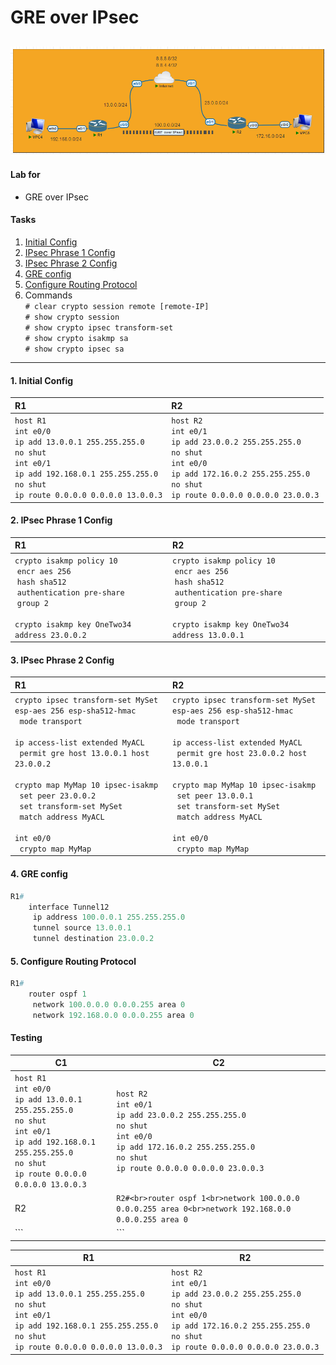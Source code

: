 # GRE over IPsec
![](./images/topology.png "GRE over IPsec")
---
#### Lab for
- GRE over IPsec

#### Tasks
1. [Initial Config](#1-initial-config)
2. [IPsec Phrase 1 Config](#2-ipsec-phrase-1-config)
3. [IPsec Phrase 2 Config](#3-ipsec-phrase-2-config)
4. [GRE config](#4-gre-config)
5. [Configure Routing Protocol](#5-configure-routing-protocol)
6. Commands <br>
    `# clear crypto session remote [remote-IP]` <br>
    `# show crypto session` <br>
    `# show crypto ipsec transform-set` <br>
    `# show crypto isakmp sa` <br>
    `# show crypto ipsec sa`
---
#### 1. Initial Config
|R1|R2|
|:---|:---|
| `host R1`<br>`int e0/0`<br>`ip add 13.0.0.1 255.255.255.0`<br>`no shut`<br>`int e0/1`<br>`ip add 192.168.0.1 255.255.255.0`<br>`no shut`<br>`ip route 0.0.0.0 0.0.0.0 13.0.0.3`<br> | `host R2`<br>`int e0/1`<br>`ip add 23.0.0.2 255.255.255.0`<br>`no shut`<br>`int e0/0`<br>`ip add 172.16.0.2 255.255.255.0`<br>`no shut`<br>`ip route 0.0.0.0 0.0.0.0 23.0.0.3`<br> |

#### 2. IPsec Phrase 1 Config
| R1 | R2 |
|:---|:---|
| `crypto isakmp policy 10`<br> &nbsp;`encr aes 256`<br> &nbsp;`hash sha512`<br> &nbsp;`authentication pre-share`<br> &nbsp;`group 2`<br><br>`crypto isakmp key OneTwo34 address 23.0.0.2 `<br> | `crypto isakmp policy 10`<br> &nbsp;`encr aes 256`<br> &nbsp;`hash sha512`<br> &nbsp;`authentication pre-share`<br> &nbsp;`group 2`<br><br>`crypto isakmp key OneTwo34 address 13.0.0.1 `<br> |

#### 3. IPsec Phrase 2 Config
| R1 | R2 |
|:---|:---|
| `crypto ipsec transform-set MySet esp-aes 256 esp-sha512-hmac `<br> &nbsp;&nbsp;`mode transport`<br><br>`ip access-list extended MyACL`<br> &nbsp;&nbsp;`permit gre host 13.0.0.1 host 23.0.0.2`<br><br> `crypto map MyMap 10 ipsec-isakmp `<br> &nbsp;&nbsp;`set peer 23.0.0.2`<br> &nbsp;&nbsp;`set transform-set MySet `<br> &nbsp;&nbsp;`match address MyACL`<br><br> `int e0/0  `<br> &nbsp;&nbsp;`crypto map MyMap`<br> | `crypto ipsec transform-set MySet esp-aes 256 esp-sha512-hmac `<br> &nbsp;&nbsp;`mode transport`<br><br>`ip access-list extended MyACL`<br> &nbsp;&nbsp;`permit gre host 23.0.0.2 host 13.0.0.1`<br><br> `crypto map MyMap 10 ipsec-isakmp `<br> &nbsp;&nbsp;`set peer 13.0.0.1`<br> &nbsp;&nbsp;`set transform-set MySet `<br> &nbsp;&nbsp;`match address MyACL`<br><br> `int e0/0  `<br> &nbsp;&nbsp;`crypto map MyMap`<br> |

#### 4. GRE config
```py
R1#
    interface Tunnel12
     ip address 100.0.0.1 255.255.255.0
     tunnel source 13.0.0.1
     tunnel destination 23.0.0.2
```
#### 5. Configure Routing Protocol
```py
R1#
    router ospf 1
     network 100.0.0.0 0.0.0.255 area 0
     network 192.168.0.0 0.0.0.255 area 0
```


#### Testing
|C1|C2|
|---|---|
|`host R1`<br>`int e0/0`<br>`ip add 13.0.0.1 255.255.255.0`<br>`no shut`<br>`int e0/1`<br>`ip add 192.168.0.1 255.255.255.0`<br>`no shut`<br>`ip route 0.0.0.0 0.0.0.0 13.0.0.3`<br>|`host R2`<br>`int e0/1`<br>`ip add 23.0.0.2 255.255.255.0`<br>`no shut`<br>`int e0/0`<br>`ip add 172.16.0.2 255.255.255.0`<br>`no shut`<br>`ip route 0.0.0.0 0.0.0.0 23.0.0.3`<br>|
|R2|```R2#<br>router ospf 1<br>network 100.0.0.0 0.0.0.255 area 0<br>network 192.168.0.0 0.0.0.255 area 0```|
|```|```|

|R1|R2|
|---|---|
| `host R1`<br>`int e0/0`<br>`ip add 13.0.0.1 255.255.255.0`<br>`no shut`<br>`int e0/1`<br>`ip add 192.168.0.1 255.255.255.0`<br>`no shut`<br>`ip route 0.0.0.0 0.0.0.0 13.0.0.3`<br> | `host R2`<br>`int e0/1`<br>`ip add 23.0.0.2 255.255.255.0`<br>`no shut`<br>`int e0/0`<br>`ip add 172.16.0.2 255.255.255.0`<br>`no shut`<br>`ip route 0.0.0.0 0.0.0.0 23.0.0.3`<br> |
